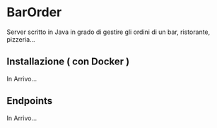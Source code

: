 # BarOrder

Server scritto in Java in grado di gestire gli ordini di un bar, ristorante, pizzeria...

## Installazione ( con Docker )

In Arrivo...

## Endpoints

In Arrivo...
